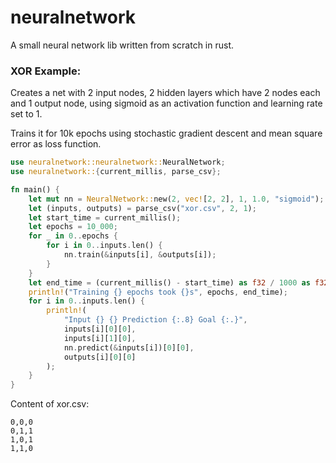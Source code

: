 # neuralnetwork
A small neural network lib written from scratch in rust.

### XOR Example:

Creates a net with 2 input nodes, 2 hidden layers which have 2 nodes each and 1 output node, using sigmoid as an activation function and learning rate set to 1.

Trains it for 10k epochs using stochastic gradient descent and mean square error as loss function.

```rust
use neuralnetwork::neuralnetwork::NeuralNetwork;
use neuralnetwork::{current_millis, parse_csv};

fn main() {
    let mut nn = NeuralNetwork::new(2, vec![2, 2], 1, 1.0, "sigmoid");
    let (inputs, outputs) = parse_csv("xor.csv", 2, 1);
    let start_time = current_millis();
    let epochs = 10_000;
    for _ in 0..epochs {
        for i in 0..inputs.len() {
            nn.train(&inputs[i], &outputs[i]);
        }
    }
    let end_time = (current_millis() - start_time) as f32 / 1000 as f32;
    println!("Training {} epochs took {}s", epochs, end_time);
    for i in 0..inputs.len() {
        println!(
            "Input {} {} Prediction {:.8} Goal {:.}",
            inputs[i][0][0],
            inputs[i][1][0],
            nn.predict(&inputs[i])[0][0],
            outputs[i][0][0]
        );
    }
}
```
Content of xor.csv:
```
0,0,0
0,1,1
1,0,1
1,1,0
```
